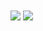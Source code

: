 <img   align="center" src="https://github-readme-stats.vercel.app/api?username=znakoa&locale=cn&line_height=33&show_icons=true&hide=&theme=radical&rank_icon=percentile"/>
<img   align="center" src="https://github-readme-stats.vercel.app/api/top-langs/?username=znakoa&locale=cn&line_height=33&theme=dracula&langs_count=5&layout=donut-vertical"/>
